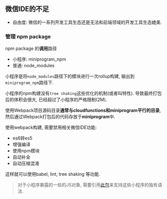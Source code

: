 ## 微信IDE的不足

- 自由度: 微信的一系列开发工具生态还是无法和前端领域的开发工具生态媲美.

### 管理 npm package

npm package 的**调用**路径
- 小程序: miniprogram_npm
- 普通: node_modules

小程序是将`node_modules`路径下的模块进行一次rollup构建, 输出到`miniprogram_npm`路径下. 

小程序的npm构建没有`tree shaking`这些优化的机制(或者叫特性). 导致最终打包后的体积会很大, 已经超过了小程序的严格限制(2M).

使用Webpack项目源码目录**通常与cloudfunctions和miniprogram平行的目录**, 然后通过Webpack打包后的代码存放于**miniprogram**中.

使用webpack构建, 需要禁用相关微信IDE功能:
- es6转es5
- 增强编译
- 使用npm模块
- 自动补全
- 自动压缩混淆

这样就可以使用babel, lint, tree shaking 等功能.

> 对于小程序暴露的一些的JS对象, 需要引用[此包](https://github.com/wechat-miniprogram/api-typings)来支持这些小程序的独有语法.


